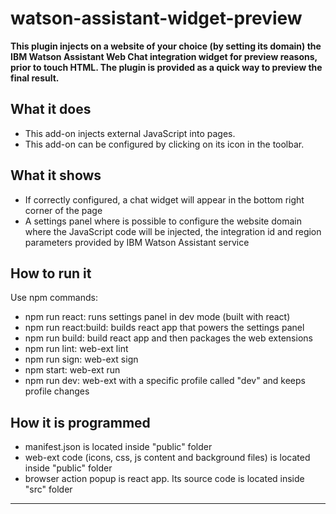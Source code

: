 # watson-assistant-widget-preview

**This plugin injects on a website of your choice (by setting its domain) the IBM Watson Assistant Web Chat integration 
widget for preview reasons, prior to touch HTML. The plugin is provided as a quick way to preview the final result.**

## What it does

- This add-on injects external JavaScript into pages.
- This add-on can be configured by clicking on its icon in the toolbar.

## What it shows

- If correctly configured, a chat widget will appear in the bottom right corner of the page
- A settings panel where is possible to configure the website domain where the JavaScript code will be injected, 
the integration id and region parameters provided by IBM Watson Assistant service

## How to run it

Use npm commands:

- npm run react: runs settings panel in dev mode (built with react)
- npm run react:build: builds react app that powers the settings panel
- npm run build: build react app and then packages the web extensions
- npm run lint: web-ext lint
- npm run sign: web-ext sign
- npm start: web-ext run
- npm run dev: web-ext with a specific profile called "dev" and keeps profile changes

## How it is programmed

- manifest.json is located inside "public" folder
- web-ext code (icons, css, js content and background files) is located inside "public" folder
- browser action popup is react app. Its source code is located inside "src" folder

---
